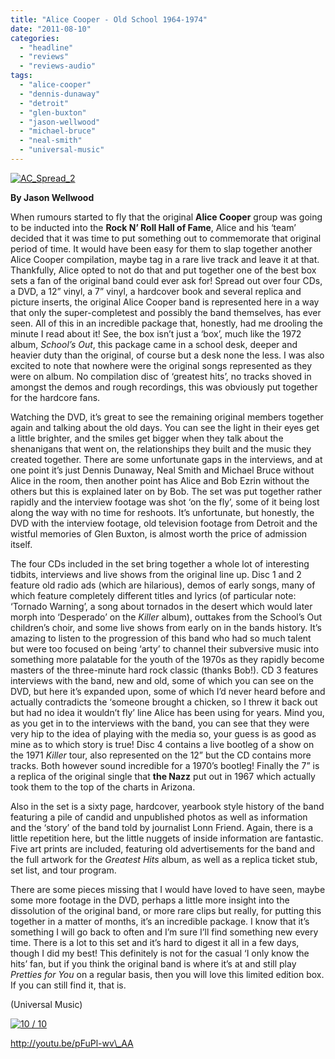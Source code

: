 ```yaml
---
title: "Alice Cooper - Old School 1964-1974"
date: "2011-08-10"
categories: 
  - "headline"
  - "reviews"
  - "reviews-audio"
tags: 
  - "alice-cooper"
  - "dennis-dunaway"
  - "detroit"
  - "glen-buxton"
  - "jason-wellwood"
  - "michael-bruce"
  - "neal-smith"
  - "universal-music"
---
```


[![](http://www.hellbound.ca/wp-content/uploads/2011/08/AC_Spread_2-590x339.jpg "AC_Spread_2")](http://www.hellbound.ca/wp-content/uploads/2011/08/AC_Spread_2.jpg)

**By Jason Wellwood**

When rumours started to fly that the original **Alice Cooper** group was going to be inducted into the **Rock N’ Roll Hall of Fame**, Alice and his ‘team’ decided that it was time to put something out to commemorate that original period of time. It would have been easy for them to slap together another Alice Cooper compilation, maybe tag in a rare live track and leave it at that. Thankfully, Alice opted to not do that and put together one of the best box sets a fan of the original band could ever ask for! Spread out over four CDs, a DVD, a 12” vinyl, a 7” vinyl, a hardcover book and several replica and picture inserts, the original Alice Cooper band is represented here in a way that only the super-completest and possibly the band themselves, has ever seen. All of this in an incredible package that, honestly, had me drooling the minute I read about it! See, the box isn’t just a ‘box’, much like the 1972 album, _School’s Out_, this package came in a school desk, deeper and heavier duty than the original, of course but a desk none the less. I was also excited to note that nowhere were the original songs represented as they were on album. No compilation disc of ‘greatest hits’, no tracks shoved in amongst the demos and rough recordings, this was obviously put together for the hardcore fans.

Watching the DVD, it’s great to see the remaining original members together again and talking about the old days. You can see the light in their eyes get a little brighter, and the smiles get bigger when they talk about the shenanigans that went on, the relationships they built and the music they created together. There are some unfortunate gaps in the interviews, and at one point it’s just Dennis Dunaway, Neal Smith and Michael Bruce without Alice in the room, then another point has Alice and Bob Ezrin without the others but this is explained later on by Bob. The set was put together rather rapidly and the interview footage was shot ‘on the fly’, some of it being lost along the way with no time for reshoots. It’s unfortunate, but honestly, the DVD with the interview footage, old television footage from Detroit and the wistful memories of Glen Buxton, is almost worth the price of admission itself.

The four CDs included in the set bring together a whole lot of interesting tidbits, interviews and live shows from the original line up. Disc 1 and 2 feature old radio ads (which are hilarious), demos of early songs, many of which feature completely different titles and lyrics (of particular note: ‘Tornado Warning’, a song about tornados in the desert which would later morph into ‘Desperado’ on the _Killer_ album), outtakes from the School’s Out children’s choir, and some live shows from early on in the bands history. It’s amazing to listen to the progression of this band who had so much talent but were too focused on being ‘arty’ to channel their subversive music into something more palatable for the youth of the 1970s as they rapidly become masters of the three-minute hard rock classic (thanks Bob!). CD 3 features interviews with the band, new and old, some of which you can see on the DVD, but here it’s expanded upon, some of which I’d never heard before and actually contradicts the ‘someone brought a chicken, so I threw it back out but had no idea it wouldn’t fly’ line Alice has been using for years. Mind you, as you get in to the interviews with the band, you can see that they were very hip to the idea of playing with the media so, your guess is as good as mine as to which story is true! Disc 4 contains a live bootleg of a show on the 1971 _Killer_ tour, also represented on the 12” but the CD contains more tracks. Both however sound incredible for a 1970’s bootleg! Finally the 7” is a replica of the original single that **the Nazz** put out in 1967 which actually took them to the top of the charts in Arizona.

Also in the set is a sixty page, hardcover, yearbook style history of the band featuring a pile of candid and unpublished photos as well as information and the ‘story’ of the band told by journalist Lonn Friend. Again, there is a little repetition here, but the little nuggets of inside information are fantastic. Five art prints are included, featuring old advertisements for the band and the full artwork for the _Greatest Hits_ album, as well as a replica ticket stub, set list, and tour program.

There are some pieces missing that I would have loved to have seen, maybe some more footage in the DVD, perhaps a little more insight into the dissolution of the original band, or more rare clips but really, for putting this together in a matter of months, it’s an incredible package. I know that it’s something I will go back to often and I’m sure I’ll find something new every time. There is a lot to this set and it’s hard to digest it all in a few days, though I did my best! This definitely is not for the casual ‘I only know the hits’ fan, but if you think the original band is where it’s at and still play _Pretties for You_ on a regular basis, then you will love this limited edition box. If you can still find it, that is.

(Universal Music)

[![](http://www.hellbound.ca/wp-content/uploads/2009/07/review10.png "10 / 10")](http://www.hellbound.ca/wp-content/uploads/2009/07/review10.png)

http://youtu.be/pFuPl-wv\_AA
